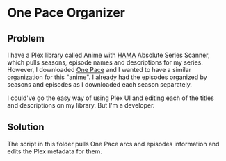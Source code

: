 # One Pace Organizer

## Problem

I have a Plex library called Anime with [HAMA][hama] Absolute Series Scanner,
which pulls seasons, episode names and descriptions for my series. However, I
downloaded [One Pace][one-pace] and I wanted to have a similar organization for
this "anime". I already had the episodes organized by seasons and episodes as I
downloaded each season separately.

I could've go the easy way of using Plex UI and editing each of the titles and
descriptions on my library. But I'm a developer.

## Solution

The script in this folder pulls One Pace arcs and episodes information and edits
the Plex metadata for them.

[hama]: https://github.com/ZeroQI/Hama.bundle
[one-pace]: https://onepace.net
